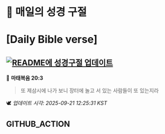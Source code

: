 # 🙏 매일의 성경 구절
# [Daily Bible verse]
## [![README에 성경구절 업데이트](https://github.com/DONGSUKA/first_test/actions/workflows/update-readme-bible.yml/badge.svg)](https://github.com/DONGSUKA/first_test/actions/workflows/update-readme-bible.yml)
<!-- START_BIBLE_VERSE -->
📖 **마태복음 20:3**
> 또 제삼시에 나가 보니 장터에 놀고 서 있는 사람들이 또 있는지라

🕊️ _업데이트 시각: 2025-09-21 12:25:31 KST_
  <!-- END_BIBLE_VERSE -->
## GITHUB_ACTION

